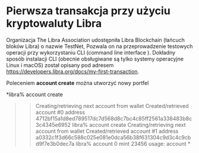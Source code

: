 # Pierwsza transakcja przy użyciu kryptowaluty Libra

Organizacja The Libra Association udostępniła Libra Blockchain (łańcuch bloków Libra) o nazwie TestNet,   Pozwala on na przeprowadzenie testowych operacji przy wykorzystaniu CLI (command line interface ). Dokładny sposób  instalacji CLI (obecnie obsługiwane są tylko systemy operacyjne Linux i macOS) został  opisany pod adresem https://developers.libra.org/docs/my-first-transaction. 

Poleceniem **account create** można utworzyć nowy portfel
 
*libra% account create
>> Creating/retrieving next account from wallet
Created/retrieved account #0 address 4712bf15a1d8ed789517dc7d568d8c7bc4c85ff2561a338483b8c3c4345e6952
libra% account create
>> Creating/retrieving next account from wallet
Created/retrieved account #1 address a0332c1f3d66c588c025e081e0dca56b38f631304c9d3c4c9cbd9f7e3b0dec7a
libra% account 0 mint 23456
usage: account <arg>*
